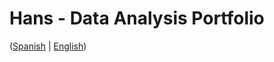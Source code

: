 # Hans - Data Analysis Portfolio 
([Spanish](https://github.com/HansAllTech/Hans_Data_Analysis_Portfolio/blob/main/Proyectos.md#tabla-de-contenido-es--en) | [English](https://github.com/HansAllTech/Hans_Data_Analysis_Portfolio/blob/main/Projects.md#table-of-content-es--en))  
                          
                                                                                                                                              
                                         
                                                            
                            
                    
                     
     
    
        
   
  
 
 
